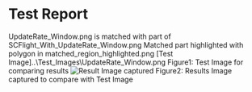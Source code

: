 # Test Report
UpdateRate_Window.png is matched with part of SCFlight_With_UpdateRate_Window.png
Matched part highlighted with polygon in matched_region_highlighted.png
[Test Image]..\Test_Images\UpdateRate_Window.png
Figure1: Test Image for comparing results
![Result Image captured](C:\Work\TestMarkDownFile\Test_Cases\Test_Procedures\..\Result_Images\matched_region_highlighted.png)
Figure2: Results Image captured to compare with Test Image
